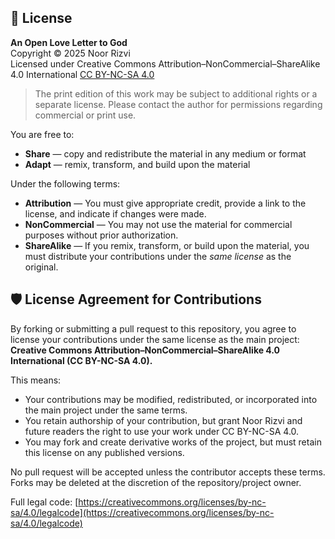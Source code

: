 ## 📜 License

**An Open Love Letter to God**  
Copyright © 2025 Noor Rizvi  
Licensed under Creative Commons Attribution–NonCommercial–ShareAlike 4.0 International [CC BY-NC-SA 4.0](https://creativecommons.org/licenses/by-nc-sa/4.0/)

> The print edition of this work may be subject to additional rights or a separate license. Please contact the author for permissions regarding commercial or print use.

You are free to:

- **Share** — copy and redistribute the material in any medium or format  
- **Adapt** — remix, transform, and build upon the material

Under the following terms:

- **Attribution** — You must give appropriate credit, provide a link to the license, and indicate if changes were made.
- **NonCommercial** — You may not use the material for commercial purposes without prior authorization.
- **ShareAlike** — If you remix, transform, or build upon the material, you must distribute your contributions under the *same license* as the original.

## 🛡️ License Agreement for Contributions

By forking or submitting a pull request to this repository, you agree to license your contributions under the same license as the main project:  
**Creative Commons Attribution–NonCommercial–ShareAlike 4.0 International (CC BY-NC-SA 4.0).**

This means:

- Your contributions may be modified, redistributed, or incorporated into the main project under the same terms.
- You retain authorship of your contribution, but grant Noor Rizvi and future readers the right to use your work under CC BY-NC-SA 4.0.
- You may fork and create derivative works of the project, but must retain this license on any published versions.

No pull request will be accepted unless the contributor accepts these terms. Forks may be deleted at the discretion of the repository/project owner.

Full legal code: [https://creativecommons.org/licenses/by-nc-sa/4.0/legalcode](https://creativecommons.org/licenses/by-nc-sa/4.0/legalcode)
